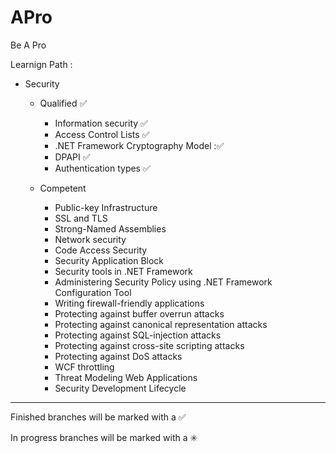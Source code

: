 # APro

Be A Pro

Learnign Path : 

- Security

    - Qualified  :white_check_mark:
    
        - Information security :white_check_mark:
        - Access Control Lists :white_check_mark:
        - .NET Framework Cryptography Model ::white_check_mark:
        - DPAPI :white_check_mark:
        - Authentication types :white_check_mark:
		
    - Competent 
        
        - Public-key Infrastructure
        - SSL and TLS
        - Strong-Named Assemblies
        - Network security
        - Code Access Security
        - Security Application Block
        - Security tools in .NET Framework
        - Administering Security Policy using .NET Framework Configuration Tool
        - Writing firewall-friendly applications
        - Protecting against buffer overrun attacks
        - Protecting against canonical representation attacks
        - Protecting against SQL-injection attacks
        - Protecting against cross-site scripting attacks
        - Protecting against DoS attacks
        - WCF throttling
        - Threat Modeling Web Applications
		- Security Development Lifecycle
	
	
------------------------------------------------------------------------
Finished branches will be marked with a :white_check_mark:

In progress branches will be marked with a :eight_spoked_asterisk:
